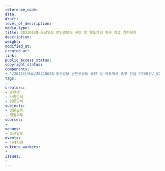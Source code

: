 ```yaml
---
reference_code: 
date: 
draft: 
level_of_description: 
media_type: 
title: 20210628-조선일보 반인권보도 규탄 및 제도개선 촉구 긴급 기자회견
description: 
weight: 
modified_at: 
created_at: 
link: 
public_access_status: 
copyright_status: 
components:
- "/2021년/6월/20210628-조선일보 반인권보도 규탄 및 제도개선 촉구 긴급 기자회견/_5D40029.jpg"
tags:
- 
creators:
- 총연맹
- 사회단체
- 언론단체
subjects:
- 언론교육
- 재벌외투
sources:
- 
venues:
- 조선일보
events:
- 기자회견
culture_workers:
- 
issues:
- 
---
```

